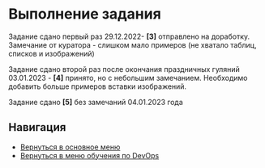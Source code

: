 Выполнение задания
===

<p>Задание сдано первый раз 29.12.2022- <b>[3]</b> отправлено на доработку. Замечание от куратора - слишком мало примеров (не хватало таблиц, списков и изображений)
<p>Задание сдано второй раз после окончания праздничных гуляний 03.01.2023 - <b>[4]</b> принято, но с небольшим замечанием. Необходимо добавить больше примеров вставки изображений.

<p>Задание сдано <b>[5]</b> без замечаний 04.01.2023 года

Навигация
---

* [Вернуться в основное меню](../../README.md)
* [Вернуться в меню обучения по DevOps](../README.md)
